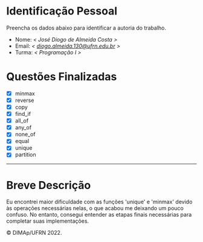 ﻿# Identificação Pessoal

Preencha os dados abaixo para identificar a autoria do trabalho.

- Nome: *< José Diogo de Almeida Costa >*
- Email: *< diogo.almeida.130@ufrn.edu.br >*
- Turma: *< Programação I >*

# Questões Finalizadas
 
- [x] minmax
- [x] reverse
- [x] copy
- [x] find_if
- [x] all_of
- [x] any_of
- [x] none_of
- [x] equal
- [x] unique
- [x] partition

--------

# Breve Descrição 

Eu encontrei maior dificuldade com as funções 'unique' e 'minmax' devido às operações necessárias nelas, o que acabou me deixando um pouco confuso. No entanto, consegui entender as etapas finais necessárias para completar suas implementações.


&copy; DIMAp/UFRN 2022.
